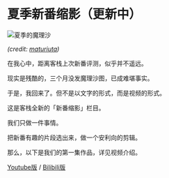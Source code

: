 
夏季新番缩影（更新中）
==================

![夏季的魔理沙](https://bitinn.net/wp-images/blogimage/2016/07/summer-marisa.jpg)

*(credit: [maturiuta](https://twitter.com/maturiuta/status/616987969170214912))*

在我心中，距离客栈上次新番评测，似乎并不遥远。

现实是残酷的，三个月没发魔理沙图，已成难堪事实。

于是，我回来了。但不是以文字的形式，而是视频的形式。

这是客栈全新的「新番缩影」栏目。

我们只做一件事情。

把新番有趣的片段选出来，做一个安利向的剪辑。

那么，以下是我们的第一集作品，详见视频介绍。

[Youtube版](https://www.youtube.com/watch?v=7FopIzni_aY&feature=youtu.be) / [Bilibili版]()
